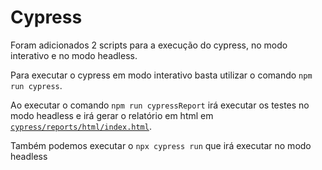 # Cypress

Foram adicionados 2 scripts para a execução do cypress, no modo interativo e no modo headless.

Para executar o cypress em modo interativo basta utilizar o comando `npm run cypress`.

Ao executar o comando `npm run cypressReport`  irá executar os testes no modo headless e irá gerar o relatório em html em [`cypress/reports/html/index.html`](cypress/reports/html/index.html).

Também podemos executar o `npx cypress run` que irá executar no modo headless